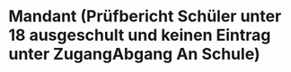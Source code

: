 ﻿# Mandant (Prüfbericht Schüler unter 18 ausgeschult und keinen Eintrag unter ZugangAbgang An Schule)
